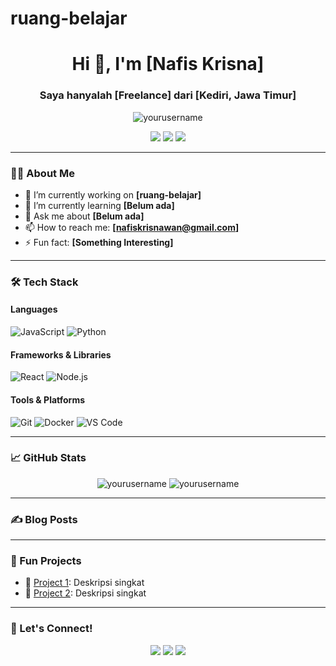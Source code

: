 # ruang-belajar
<!-- Profil GitHub README -->

<h1 align="center">Hi 👋, I'm [Nafis Krisna]</h1>
<h3 align="center">Saya hanyalah [Freelance] dari [Kediri, Jawa Timur]</h3>

<p align="center">
  <img src="https://komarev.com/ghpvc/?username=yourusername&label=Profile%20views&color=0e75b6&style=flat" alt="yourusername" />
</p>

<p align="center">
  <a href="https://twitter.com/yourusername"><img src="https://img.shields.io/twitter/follow/yourusername?logo=twitter&style=for-the-badge" /></a>
  <a href="https://linkedin.com/in/mukhamad-nafis-krisnawan"><img src="https://img.shields.io/badge/-LinkedIn-blue?style=for-the-badge&logo=Linkedin&logoColor=white" /></a>
  <a href="https://dev.to/yourusername"><img src="https://img.shields.io/badge/dev.to-0A0A0A?style=for-the-badge&logo=devdotto&logoColor=white" /></a>
</p>

---

### 🧑‍💻 About Me

- 🔭 I’m currently working on **[ruang-belajar]**
- 🌱 I’m currently learning **[Belum ada]**
- 💬 Ask me about **[Belum ada]**
- 📫 How to reach me: **[nafiskrisnawan@gmail.com]**
- ⚡ Fun fact: **[Something Interesting]**

---

### 🛠️ Tech Stack

#### Languages
![JavaScript](https://img.shields.io/badge/-JavaScript-black?style=flat-square&logo=javascript)
![Python](https://img.shields.io/badge/-Python-black?style=flat-square&logo=python)

#### Frameworks & Libraries
![React](https://img.shields.io/badge/-React-black?style=flat-square&logo=react)
![Node.js](https://img.shields.io/badge/-Node.js-black?style=flat-square&logo=node.js)

#### Tools & Platforms
![Git](https://img.shields.io/badge/-Git-black?style=flat-square&logo=git)
![Docker](https://img.shields.io/badge/-Docker-black?style=flat-square&logo=docker)
![VS Code](https://img.shields.io/badge/-VS%20Code-black?style=flat-square&logo=visual-studio-code)

---

### 📈 GitHub Stats

<p align="center">
  <img src="https://github-readme-stats.vercel.app/api?username=yourusername&show_icons=true&theme=tokyonight" alt="yourusername" />
  <img src="https://github-readme-stats.vercel.app/api/top-langs/?username=yourusername&layout=compact&theme=tokyonight" alt="yourusername" />
</p>

---

### ✍️ Blog Posts
<!-- BLOG-POST-LIST:START -->
<!-- Tambahkan daftar blog secara otomatis dengan GitHub Action seperti dev.to feed -->
<!-- BLOG-POST-LIST:END -->

---

### 🧠 Fun Projects

- 🚀 [Project 1](https://github.com/yourusername/project1): Deskripsi singkat
- 🧩 [Project 2](https://github.com/yourusername/project2): Deskripsi singkat

---

### 🤝 Let's Connect!

<p align="center">
  <a href="nafiskrisnawan@gmail.com"><img src="https://img.shields.io/badge/-Email-D14836?style=for-the-badge&logo=gmail&logoColor=white" /></a>
  <a href="https://linkedin.com/in/mukhamad-nafis-krisnawan"><img src="https://img.shields.io/badge/-LinkedIn-0077B5?style=for-the-badge&logo=linkedin&logoColor=white" /></a>
  <a href="https://yourwebsite.com"><img src="https://img.shields.io/badge/-Website-0A0A0A?style=for-the-badge&logo=Firefox&logoColor=white" /></a>
</p>
